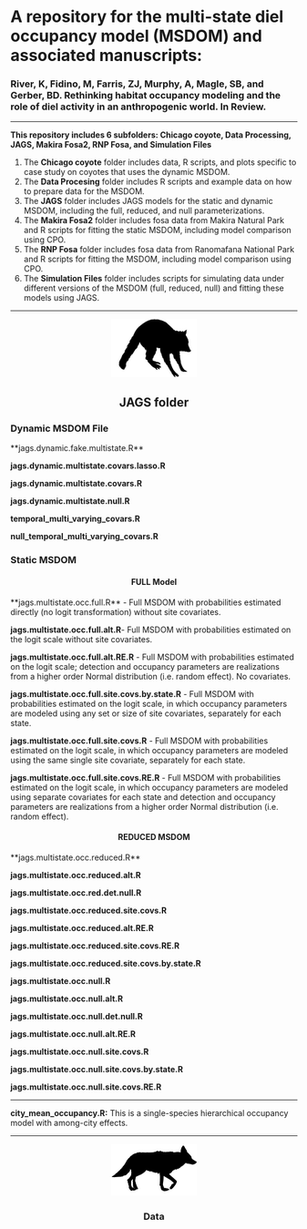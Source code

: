 
# **A repository for the multi-state diel occupancy model (MSDOM) and associated manuscripts:** 

### River, K, Fidino, M, Farris, ZJ, Murphy, A, Magle, SB, and Gerber, BD. Rethinking habitat occupancy modeling and the role of diel activity in an anthropogenic world. In Review.
---


**This repository includes 6 subfolders: Chicago coyote, Data Processing, JAGS, Makira Fosa2, RNP Fosa, and Simulation Files**
1) The **Chicago coyote** folder includes data, R scripts, and plots specific to case study on coyotes that uses the dynamic MSDOM.
2) The **Data Procesing** folder includes R scripts and example data on how to prepare data for the MSDOM.
3) The **JAGS** folder includes JAGS models for the static and dynamic MSDOM, including the full, reduced, and null parameterizations.
4) The **Makira Fosa2** folder includes fosa data from Makira Natural Park and R scripts for fitting the static MSDOM, including model comparison using CPO.
5) The **RNP Fosa** folder includes fosa data from Ranomafana National Park and R scripts for fitting the MSDOM, including model comparison using CPO.
6) The **Simulation Files** folder includes scripts for simulating data under different versions of the MSDOM (full, reduced, null) and fitting these models using JAGS.

---

<div align="center"><img width="150" height="auto" src="raccoon.jpg" alt="A silhouette of a raccoon." /></div>

<div align="center"> <h2>JAGS folder</h2> </div>
<div align="left"> <h3>Dynamic MSDOM File</h3> </div>
**jags.dynamic.fake.multistate.R**

**jags.dynamic.multistate.covars.lasso.R**

**jags.dynamic.multistate.covars.R**

**jags.dynamic.multistate.null.R**

**temporal_multi_varying_covars.R**

**null_temporal_multi_varying_covars.R**

<div align="left"> <h3>Static MSDOM</h3> </div>
<div align="center"> <h4>FULL Model</h3> </div>
**jags.multistate.occ.full.R** - Full MSDOM with probabilities estimated directly (no logit transformation) without site covariates.

**jags.multistate.occ.full.alt.R**- Full MSDOM with probabilities estimated on the logit scale without site covariates. 

**jags.multistate.occ.full.alt.RE.R** - Full MSDOM with probabilities estimated on the logit scale; detection and occupancy parameters are realizations from a higher order Normal distribution (i.e. random effect). No covariates.

**jags.multistate.occ.full.site.covs.by.state.R** - Full MSDOM with probabilities estimated on the logit scale, in which occupancy parameters are modeled using any set or size of site covariates, separately for each state.

**jags.multistate.occ.full.site.covs.R** - Full MSDOM with probabilities estimated on the logit scale, in which occupancy parameters are modeled using the same single site covariate, separately for each state.

**jags.multistate.occ.full.site.covs.RE.R** - Full MSDOM with probabilities estimated on the logit scale, in which occupancy parameters are modeled using separate covariates for each state and detection and occupancy parameters are realizations from a higher order Normal distribution (i.e. random effect).   

<div align="center"> <h4>REDUCED MSDOM</h3> </div>
**jags.multistate.occ.reduced.R**

**jags.multistate.occ.reduced.alt.R**

**jags.multistate.occ.red.det.null.R**

**jags.multistate.occ.reduced.site.covs.R**     

**jags.multistate.occ.reduced.alt.RE.R**

**jags.multistate.occ.reduced.site.covs.RE.R**

**jags.multistate.occ.reduced.site.covs.by.state.R**

**jags.multistate.occ.null.R**

**jags.multistate.occ.null.alt.R**

**jags.multistate.occ.null.det.null.R**

**jags.multistate.occ.null.alt.RE.R**

**jags.multistate.occ.null.site.covs.R**

**jags.multistate.occ.null.site.covs.by.state.R**

**jags.multistate.occ.null.site.covs.RE.R**




---


**city_mean_occupancy.R:** This is a single-species hierarchical occupancy model with among-city effects.

---

<div align="center"><img width="150" height="auto" src="coyote.jpg" alt="A silhouette of a coyote." /></div>

<div align="center"> <h3>Data</h3> </div>
